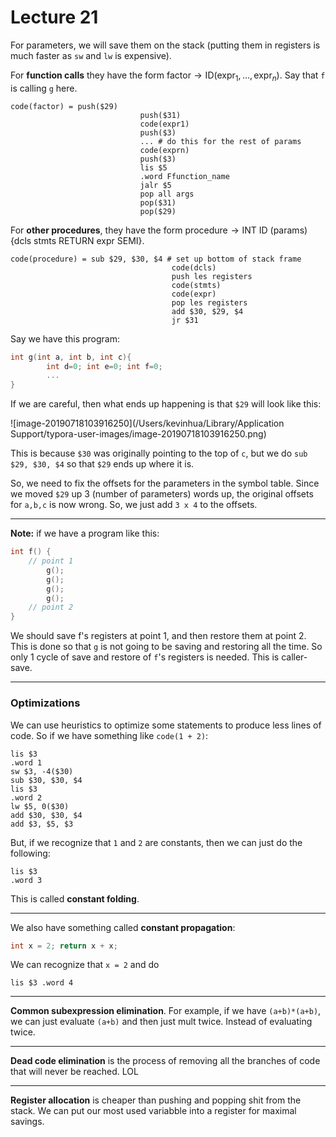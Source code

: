 # Lecture 21

For parameters, we will save them on the stack (putting them in registers is much faster as `sw` and `lw` is expensive).

For **function calls** they have the form $\text{factor} \rightarrow \text{ID(expr}_1,\dots,\text{expr}_n)$. Say that `f` is calling `g` here.

```assembly
code(factor) = push($29)
							 push($31)
							 code(expr1)
							 push($3)
							 ... # do this for the rest of params
							 code(exprn)
							 push($3)
							 lis $5
							 .word Ffunction_name
							 jalr $5
							 pop all args
							 pop($31)
							 pop($29)
```

For **other procedures**, they have the form $\text{procedure}\rightarrow\text{INT ID (params) \{dcls stmts RETURN expr SEMI\}}$.

```assembly
code(procedure) = sub $29, $30, $4 # set up bottom of stack frame
									code(dcls)
									push les registers
									code(stmts)
									code(expr)
									pop les registers
									add $30, $29, $4
									jr $31
```

Say we have this program:

```c
int g(int a, int b, int c){
		int d=0; int e=0; int f=0;
		...
}
```

If we are careful, then what ends up happening is that `$29` will look like this:

![image-20190718103916250](/Users/kevinhua/Library/Application Support/typora-user-images/image-20190718103916250.png)

This is because `$30` was originally pointing to the top of `c`, but we do `sub $29, $30, $4` so that `$29` ends up where it is.

So, we need to fix the offsets for the parameters in the symbol table. Since we moved `$29` up 3 (number of parameters) words up, the original offsets for `a,b,c` is now wrong. So, we just add `3 x 4` to the offsets.

---

**Note:** if we have a program like this:

```c
int f() {
  	// point 1
		g();
		g();
		g();
		g();
  	// point 2
}
```

We should save f's registers at point 1, and then restore them at point 2. This is done so that `g` is not going to be saving and restoring all the time. So only 1 cycle of save and restore of `f`'s registers is needed. This is caller-save.

---

### Optimizations

We can use heuristics to optimize some statements to produce less lines of code. So if we have something like `code(1 + 2)`:

```assembly
lis $3
.word 1
sw $3, -4($30)
sub $30, $30, $4
lis $3
.word 2
lw $5, 0($30)
add $30, $30, $4
add $3, $5, $3
```

But, if we recognize that `1` and `2` are constants, then we can just do the following:

```assembly
lis $3
.word 3
```

This is called **constant folding**.

---

We also have something called **constant propagation**:

```c
int x = 2; return x + x;
```

We can recognize that `x = 2` and do

```assembly
lis $3 .word 4
```

---

**Common subexpression elimination**. For example, if we have `(a+b)*(a+b)`, we can just evaluate `(a+b)` and then just mult twice. Instead of evaluating twice.

---

**Dead code elimination** is the process of removing all the branches of code that will never be reached. LOL

---

**Register allocation** is cheaper than pushing and popping shit from the stack. We can put our most used variabble into a register for maximal savings.